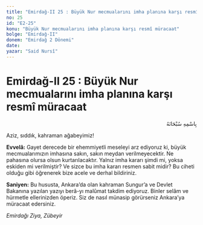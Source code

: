 ```yaml
---
title: "Emirdağ-II 25 : Büyük Nur mecmualarını imha planına karşı resmî müracaat"
no: 25
id: "E2-25"
konu: "Büyük Nur mecmualarını imha planına karşı resmî müracaat"
bolge: "Emirdağ-II"
donem: "Emirdağ 2 Dönemi"
date: 
yazar: "Said Nursî"
---
```


# Emirdağ-II 25 : Büyük Nur mecmualarını imha planına karşı resmî müracaat

<p class="arabic" dir="rtl" title="Meal: “Her türlü noksan sıfatlardan yüce olan Allah’ın adıyla.”">بِاسْمِهِ سُبْحَانَهُ</p>

Aziz, sıddık, kahraman ağabeyimiz!

**Evvelâ:** Gayet derecede bir ehemmiyetli meseleyi arz ediyoruz ki, büyük mecmualarımızın imhasına sakın, sakın meydan verilmeyecektir. Ne pahasına olursa olsun kurtarılacaktır. Yalnız imha kararı şimdi mi, yoksa eskiden mi verilmiştir? Ve sizce bu imha kararı resmen sabit midir? Bu ciheti olduğu gibi öğrenerek bize acele ve derhal bildiriniz.

**Saniyen:** Bu hususta, Ankara’da olan kahraman Sungur’a ve Devlet Bakanına yazılan yazıyı berâ-yı malûmat takdim ediyoruz. Binler selâm ve hürmetle ellerinizden öperiz. Siz de nasıl münasip görürseniz Ankara’ya müracaat edersiniz.

*Emirdağı*
*Ziya, Zübeyir*
